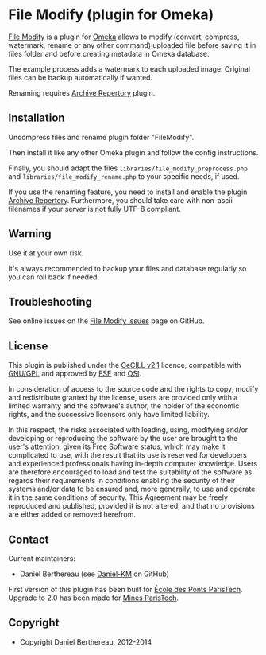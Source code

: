 File Modify (plugin for Omeka)
====================================


[File Modify] is a plugin for [Omeka] allows to modify (convert, compress,
watermark, rename or any other command) uploaded file before saving it in
files folder and before creating metadata in Omeka database.

The example process adds a watermark to each uploaded image.
Original files can be backup automatically if wanted.

Renaming requires [Archive Repertory] plugin.


Installation
------------

Uncompress files and rename plugin folder "FileModify".

Then install it like any other Omeka plugin and follow the config instructions.

Finally, you should adapt the files `libraries/file_modify_preprocess.php` and
`libraries/file_modify_rename.php` to your specific needs, if used.

If you use the renaming feature, you need to install and enable the plugin
[Archive Repertory]. Furthermore, you should take care with non-ascii filenames
if your server is not fully UTF-8 compliant.


Warning
-------

Use it at your own risk.

It's always recommended to backup your files and database regularly so you can
roll back if needed.


Troubleshooting
---------------

See online issues on the [File Modify issues] page on GitHub.


License
-------

This plugin is published under the [CeCILL v2.1] licence, compatible with
[GNU/GPL] and approved by [FSF] and [OSI].

In consideration of access to the source code and the rights to copy, modify and
redistribute granted by the license, users are provided only with a limited
warranty and the software's author, the holder of the economic rights, and the
successive licensors only have limited liability.

In this respect, the risks associated with loading, using, modifying and/or
developing or reproducing the software by the user are brought to the user's
attention, given its Free Software status, which may make it complicated to use,
with the result that its use is reserved for developers and experienced
professionals having in-depth computer knowledge. Users are therefore encouraged
to load and test the suitability of the software as regards their requirements
in conditions enabling the security of their systems and/or data to be ensured
and, more generally, to use and operate it in the same conditions of security.
This Agreement may be freely reproduced and published, provided it is not
altered, and that no provisions are either added or removed herefrom.


Contact
-------

Current maintainers:

* Daniel Berthereau (see [Daniel-KM] on GitHub)

First version of this plugin has been built for [École des Ponts ParisTech].
Upgrade to 2.0 has been made for [Mines ParisTech].

Copyright
---------

* Copyright Daniel Berthereau, 2012-2014


[Omeka]: http://www.omeka.org
[File Modify]: https://github.com/Daniel-KM/FileModify
[Archive Repertory]: https://github.com/Daniel-KM/ArchiveRepertory
[File Modify issues]: https://github.com/Daniel-KM/FileModify/Issues
[CeCILL v2.1]: http://www.cecill.info/licences/Licence_CeCILL_V2.1-en.html
[GNU/GPL]: https://www.gnu.org/licenses/gpl-3.0.html "GNU/GPL v3"
[FSF]: https://www.fsf.org
[OSI]: http://opensource.org
[Daniel-KM]: http://github.com/Daniel-KM "Daniel Berthereau"
[École des Ponts ParisTech]: http://bibliotheque.enpc.fr
[Mines ParisTech]: https://patrimoine.mines-paristech.fr
